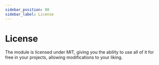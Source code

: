 ```yaml
---
sidebar_position: 80
sidebar_label: License
---
```


# License

The module is licensed under MIT, giving you the ability to use all of it for free in your projects, allowing modifications to your liking.
